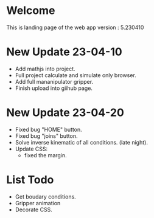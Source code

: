 # Welcome
This is landing page of the web app
version : 5.230410
# New Update 23-04-10
- Add mathjs into project.
- Full project calculate and simulate only browser.
- Add full mananipulator gripper.
- Finish upload into giihub page.

# New Update 23-04-20
- Fixed bug "HOME" button.
- Fixed bug "joins" button.
- Solve inverse kinematic of all conditions. (late night).
- Update CSS:
    - fixed the margin.
# List Todo
- Get boudary conditions.
- Gripper animation
- Decorate CSS.